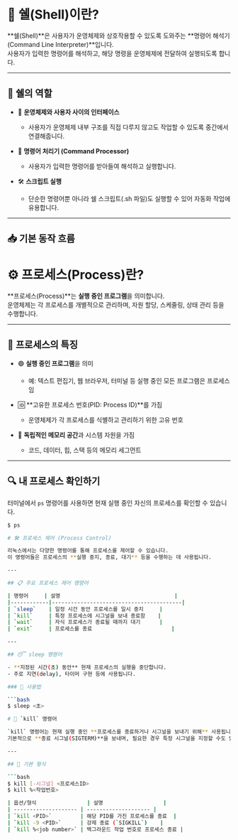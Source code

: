 # 🐚 쉘(Shell)이란?

**쉘(Shell)**은 사용자가 운영체제와 상호작용할 수 있도록 도와주는 **명령어 해석기(Command Line Interpreter)**입니다.  
사용자가 입력한 명령어를 해석하고, 해당 명령을 운영체제에 전달하여 실행되도록 합니다.

---

## 🧭 쉘의 역할

- 🧩 **운영체제와 사용자 사이의 인터페이스**
  - 사용자가 운영체제 내부 구조를 직접 다루지 않고도 작업할 수 있도록 중간에서 연결해줍니다.
  
- 💬 **명령어 처리기 (Command Processor)**
  - 사용자가 입력한 명령어를 받아들여 해석하고 실행합니다.
  
- 🛠️ **스크립트 실행**
  - 단순한 명령어뿐 아니라 쉘 스크립트(.sh 파일)도 실행할 수 있어 자동화 작업에 유용합니다.

---

## 📥 기본 동작 흐름

# ⚙️ 프로세스(Process)란?

**프로세스(Process)**는 **실행 중인 프로그램**을 의미합니다.  
운영체제는 각 프로세스를 개별적으로 관리하며, 자원 할당, 스케줄링, 상태 관리 등을 수행합니다.

---

## 🧠 프로세스의 특징

- 🟢 **실행 중인 프로그램**을 의미
  - 예: 텍스트 편집기, 웹 브라우저, 터미널 등 실행 중인 모든 프로그램은 프로세스임

- 🆔 **고유한 프로세스 번호(PID: Process ID)**를 가짐
  - 운영체제가 각 프로세스를 식별하고 관리하기 위한 고유 번호

- 🧩 **독립적인 메모리 공간**과 시스템 자원을 가짐
  - 코드, 데이터, 힙, 스택 등의 메모리 세그먼트

---

## 🔍 내 프로세스 확인하기

터미널에서 `ps` 명령어를 사용하면 현재 실행 중인 자신의 프로세스를 확인할 수 있습니다.

```bash
$ ps

# 🛠️ 프로세스 제어 (Process Control)

리눅스에서는 다양한 명령어를 통해 프로세스를 제어할 수 있습니다.  
이 명령어들은 프로세스의 **실행 중지, 종료, 대기** 등을 수행하는 데 사용됩니다.

---

## 📋 주요 프로세스 제어 명령어

| 명령어     | 설명                                    |
|------------|-----------------------------------------|
| `sleep`    | 일정 시간 동안 프로세스를 일시 중지     |
| `kill`     | 특정 프로세스에 시그널을 보내 종료함    |
| `wait`     | 자식 프로세스가 종료될 때까지 대기      |
| `exit`     | 프로세스를 종료                         |

---

## 😴 sleep 명령어

- **지정된 시간(초) 동안** 현재 프로세스의 실행을 중단합니다.
- 주로 지연(delay), 타이머 구현 등에 사용됩니다.

### 🔹 사용법

```bash
$ sleep <초>

# 🔫 `kill` 명령어

`kill` 명령어는 현재 실행 중인 **프로세스를 종료하거나 시그널을 보내기 위해** 사용됩니다.  
기본적으로 **종료 시그널(SIGTERM)**을 보내며, 필요한 경우 특정 시그널을 지정할 수도 있습니다.

---

## 🧩 기본 형식

```bash
$ kill [-시그널] <프로세스ID>
$ kill %<작업번호>

| 옵션/형식                | 설명                   |
| -------------------- | -------------------- |
| `kill <PID>`         | 해당 PID를 가진 프로세스를 종료  |
| `kill -9 <PID>`      | 강제 종료 (`SIGKILL`)    |
| `kill %<job number>` | 백그라운드 작업 번호로 프로세스 종료 |
